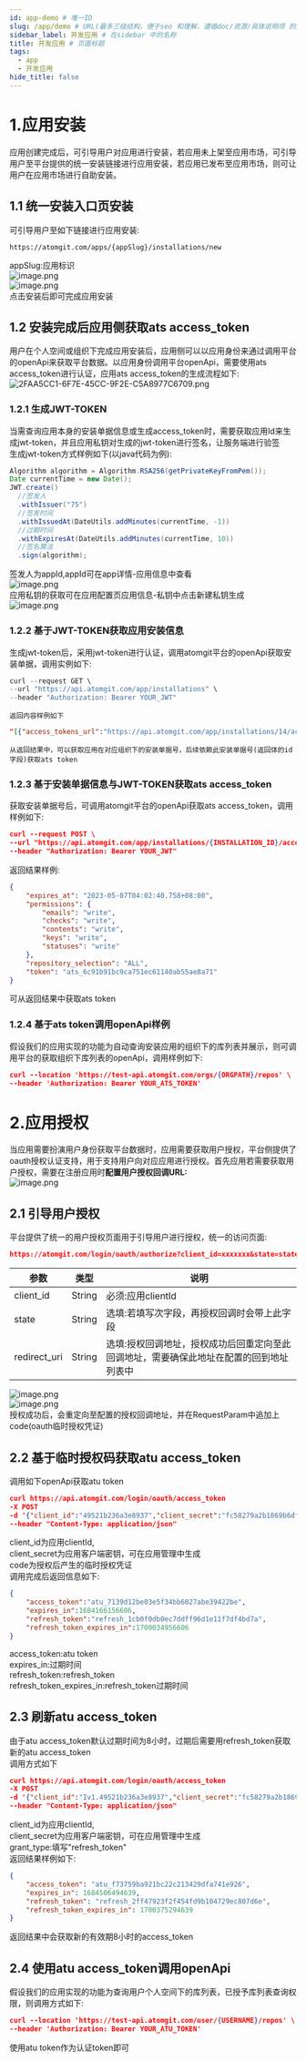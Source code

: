 ```yaml
---
id: app-demo # 唯一ID
slug: /app/demo # URL(最多三级结构，便于seo 和理解，遵循doc/资源/具体说明项 的原则)
sidebar_label: 开发应用 # 在sidebar 中的名称
title: 开发应用 # 页面标题
tags:
  - app
  - 开发应用
hide_title: false
---
```


<a name="chtqL"></a>
# 1.应用安装
应用创建完成后，可引导用户对应用进行安装，若应用未上架至应用市场，可引导用户至平台提供的统一安装链接进行应用安装，若应用已发布至应用市场，则可让用户在应用市场进行自助安装。
<a name="BaPFK"></a>
## 1.1 统一安装入口页安装
可引导用户至如下链接进行应用安装:
```
https://atomgit.com/apps/{appSlug}/installations/new
```
appSlug:应用标识<br />![image.png](https://intranetproxy.alipay.com/skylark/lark/0/2023/png/166642/1686217777395-04c1af7e-c069-4193-bd24-3ebe0ec59452.png#clientId=u1011f031-c0ca-4&from=paste&height=392&id=u8bf959c5&originHeight=784&originWidth=2878&originalType=binary&ratio=2&rotation=0&showTitle=false&size=1370225&status=done&style=none&taskId=uca71e827-e7e4-4d18-af70-a7802be0f93&title=&width=1439)<br />![image.png](https://intranetproxy.alipay.com/skylark/lark/0/2023/png/166642/1686217839784-d16f2928-4a7d-4bee-9043-d74bb89998e2.png#clientId=u1011f031-c0ca-4&from=paste&height=755&id=u47f32be4&originHeight=1510&originWidth=2802&originalType=binary&ratio=2&rotation=0&showTitle=false&size=2688845&status=done&style=none&taskId=ud5b4823b-1548-4cae-8cb4-16f9bd22b0d&title=&width=1401)<br />点击安装后即可完成应用安装
<a name="c5nmY"></a>
## 1.2 安装完成后应用侧获取ats access_token
用户在个人空间或组织下完成应用安装后，应用侧可以以应用身份来通过调用平台的openApi来获取平台数据。以应用身份调用平台openApi，需要使用ats access_token进行认证，应用ats access_token的生成流程如下:<br />![2FAA5CC1-6F7E-45CC-9F2E-C5A8977C6709.png](https://intranetproxy.alipay.com/skylark/lark/0/2023/png/166642/1686218955387-4fcfc9cd-f271-4a6c-a2fc-66b1ec593e2e.png#clientId=u1011f031-c0ca-4&from=drop&id=u80be4d24&originHeight=1722&originWidth=1958&originalType=binary&ratio=2&rotation=0&showTitle=false&size=1002597&status=done&style=none&taskId=u2bb2de38-ea7d-4bd5-a118-e709b53da6f&title=)
<a name="nO012"></a>
### 1.2.1 生成JWT-TOKEN
当需查询应用本身的安装单据信息或生成access_token时，需要获取应用Id来生成jwt-token，并且应用私钥对生成的jwt-token进行签名，让服务端进行验签<br />生成jwt-token方式样例如下(以java代码为例):
```java
Algorithm algorithm = Algorithm.RSA256(getPrivateKeyFromPem());
Date currentTime = new Date();
JWT.create()
  //签发人
  .withIssuer("75")
  //签发时间
  .withIssuedAt(DateUtils.addMinutes(currentTime, -1))
  //过期时间
  .withExpiresAt(DateUtils.addMinutes(currentTime, 10))
  //签名算法
  .sign(algorithm);
```
签发人为appId,appId可在app详情-应用信息中查看<br />![image.png](https://intranetproxy.alipay.com/skylark/lark/0/2023/png/166642/1686219089342-4b80f752-20ea-4353-b027-4076f65fa9b1.png#clientId=u1011f031-c0ca-4&from=paste&height=435&id=u13118bb7&originHeight=870&originWidth=2474&originalType=binary&ratio=2&rotation=0&showTitle=false&size=1311924&status=done&style=none&taskId=u2e1e3523-a4a5-4f49-9b87-8cabc44c03f&title=&width=1237)<br />应用私钥的获取可在应用配置页应用信息-私钥中点击新建私钥生成<br />![image.png](https://intranetproxy.alipay.com/skylark/lark/0/2023/png/166642/1686224876901-bb90e54d-4463-459e-84c0-a4e164802492.png#clientId=u1011f031-c0ca-4&from=paste&height=761&id=u3663d20e&originHeight=1522&originWidth=2878&originalType=binary&ratio=2&rotation=0&showTitle=false&size=2656679&status=done&style=none&taskId=u3fdf06d4-b858-4ed1-b172-10285cbea69&title=&width=1439)
<a name="e42v8"></a>
### 1.2.2 基于JWT-TOKEN获取应用安装信息
生成jwt-token后，采用jwt-token进行认证，调用atomgit平台的openApi获取安装单据，调用实例如下:
```java
curl --request GET \
--url "https://api.atomgit.com/app/installations" \
--header "Authorization: Bearer YOUR_JWT"
```
	返回内容样例如下
```json
"[{"access_tokens_url":"https://api.atomgit.com/app/installations/14/access_tokens","account":{"id":10912,"org_name":"yanqianyu","organization_id":"62c3ea551b506da49a835225","path":"yanqianyu"},"app_id":75,"app_slug":"car-dove-marketplace-test","created_at":"2023-04-26T14:18:39+08:00","events":["push"],"id":14,"permissions":{"emails":"write","checks":"write","contents":"write","keys":"write","statuses":"write"},"repository_selection":"ALL","target_id":"62c3ea551b506da49a835225","updated_at":"2023-04-26T16:12:05+08:00"},{"access_tokens_url":"https://api.atomgit.com/app/installations/18/access_tokens","account":{"id":13618,"org_name":"hanshuorg2","organization_id":"6311ec658cfdd5a134b25fd3","path":"hanshuorg2"},"app_id":75,"app_slug":"car-dove-marketplace-test","created_at":"2023-04-27T16:42:50+08:00","events":["{\"code\":\"push\"","\"desc\":\"push event\"}"],"id":18,"permissions":{"emails":"write","checks":"write","contents":"write","keys":"write","statuses":"write"},"repository_selection":"ALL","target_id":"6311ec658cfdd5a134b25fd3","updated_at":"2023-04-27T16:42:50+08:00"}]"
```
	从返回结果中，可以获取应用在对应组织下的安装单据号，后续依赖此安装单据号(返回体的id字段)获取ats token
<a name="DpRGR"></a>
### 1.2.3 基于安装单据信息与JWT-TOKEN获取ats access_token
获取安装单据号后，可调用atomgit平台的openApi获取ats access_token，调用样例如下:
```json
curl --request POST \
--url "https://api.atomgit.com/app/installations/{INSTALLATION_ID}/access_tokens" \
--header "Authorization: Bearer YOUR_JWT" 
```
返回结果样例:
```json
{
    "expires_at": "2023-05-07T04:02:40.758+08:00",
    "permissions": {
        "emails": "write",
        "checks": "write",
        "contents": "write",
        "keys": "write",
        "statuses": "write"
    },
    "repository_selection": "ALL",
    "token": "ats_6c91b91bc9ca751ec61140ab55ae8a71"
}
```
可从返回结果中获取ats token
<a name="fZ6hu"></a>
### 1.2.4 基于ats token调用openApi样例
假设我们的应用实现的功能为自动查询安装应用的组织下的库列表并展示，则可调用平台的获取组织下库列表的openApi，调用样例如下:
```json
curl --location 'https://test-api.atomgit.com/orgs/{ORGPATH}/repos' \
--header 'Authorization: Bearer YOUR_ATS_TOKEN'
```
<a name="ogBud"></a>
# 2.应用授权
当应用需要扮演用户身份获取平台数据时，应用需要获取用户授权，平台侧提供了oauth授权认证支持，用于支持用户向对应应用进行授权。首先应用若需要获取用户授权，需要在注册应用时**配置用户授权回调URL:**<br />![image.png](https://intranetproxy.alipay.com/skylark/lark/0/2023/png/166642/1686226713106-9e4f8a29-13b8-4447-976a-fecab26622bc.png#clientId=u1011f031-c0ca-4&from=paste&height=552&id=ud47e3ec8&originHeight=1104&originWidth=2878&originalType=binary&ratio=2&rotation=0&showTitle=false&size=1897858&status=done&style=none&taskId=u8d1eed42-a608-40b0-a400-dd1db8f86fc&title=&width=1439)
<a name="HywR3"></a>
## 2.1 引导用户授权
平台提供了统一的用户授权页面用于引导用户进行授权，统一的访问页面:
```json
https://atomgit.com/login/oauth/authorize?client_id=xxxxxxx&state=state_test&redirect_uri=xxxx
```
| **参数** | **类型** | **说明** |
| --- | --- | --- |
| client_id | String | 必须:应用clientId |
| state | String | 选填:若填写次字段，再授权回调时会带上此字段 |
| redirect_uri | String | 选填:授权回调地址，授权成功后回重定向至此回调地址，需要确保此地址在配置的回到地址列表中 |

![image.png](https://intranetproxy.alipay.com/skylark/lark/0/2023/png/166642/1686227097328-a20b90bc-6803-4104-a268-7ae8b53a4d58.png#clientId=u1011f031-c0ca-4&from=paste&height=370&id=ueb8fda41&originHeight=740&originWidth=2878&originalType=binary&ratio=2&rotation=0&showTitle=false&size=1272535&status=done&style=none&taskId=u3afb3831-2c1f-4d76-a871-1df7a6d6e04&title=&width=1439)<br />![image.png](https://intranetproxy.alipay.com/skylark/lark/0/2023/png/166642/1686227145897-59d1f5c9-a66c-4dd2-8ec5-7693d6778918.png#clientId=u1011f031-c0ca-4&from=paste&height=563&id=u3c458124&originHeight=1126&originWidth=2500&originalType=binary&ratio=2&rotation=0&showTitle=false&size=1778843&status=done&style=none&taskId=u1d3a3409-b3da-4be3-bce7-411d176a2d6&title=&width=1250)<br />授权成功后，会重定向至配置的授权回调地址，并在RequestParam中追加上code(oauth临时授权凭证)
<a name="WMvDs"></a>
## 2.2 基于临时授权码获取atu access_token
调用如下openApi获取atu token
```json
curl https://api.atomgit.com/login/oauth/access_token 
-X POST 
-d '{"client_id":"49521b236a3e8937","client_secret":"fc58279a2b1869b6df00cc9342af147792e4dd9a","code":"acdc24186bc7a8485544"}' 
--header "Content-Type: application/json"
```
client_id为应用clientId,<br />client_secret为应用客户端密钥，可在应用管理中生成<br />code为授权后产生的临时授权凭证<br />调用完成后返回信息如下:
```json
{
    "access_token":"atu_7139d12be03e5f34bb6027abe39422be",
    "expires_in":1684166156606,
    "refresh_token":"refresh_1cb0f0db0ec7ddff96d1e11f7df4bd7a",
    "refresh_token_expires_in":1700034956606
}
```
access_token:atu token<br />expires_in:过期时间<br />refresh_token:refresh_token<br />refresh_token_expires_in:refresh_token过期时间
<a name="fkZRw"></a>
## 2.3 刷新atu access_token
由于atu access_token默认过期时间为8小时，过期后需要用refresh_token获取新的atu access_token<br />调用方式如下
```json
curl https://api.atomgit.com/login/oauth/access_token 
-X POST 
-d '{"client_id":"Iv1.49521b236a3e8937","client_secret":"fc58279a2b1869b6df00cc9342af147792e4dd9a","grant_type":"refresh_token","refresh_token":"refresh_2ff47923f2f454fd9b104729ec807d6e"}' 
--header "Content-Type: application/json"
```
client_id为应用clientId,<br />client_secret为应用客户端密钥，可在应用管理中生成<br />grant_type:填写"refresh_token"<br />返回结果样例如下:
```json
{
    "access_token": "atu_f73759ba921bc22c213429dfa741e926",
    "expires_in": 1684506494639,
    "refresh_token": "refresh_2ff47923f2f454fd9b104729ec807d6e",
    "refresh_token_expires_in": 1700375294639
}
```
返回结果中会获取新的有效期8小时的access_token
<a name="I32by"></a>
## 2.4 使用atu access_token调用openApi
假设我们的应用实现的功能为查询用户个人空间下的库列表，已授予库列表查询权限，则调用方式如下:
```json
curl --location 'https://test-api.atomgit.com/user/{USERNAME}/repos' \
--header 'Authorization: Bearer YOUR_ATU_TOKEN'
```
使用atu token作为认证token即可
